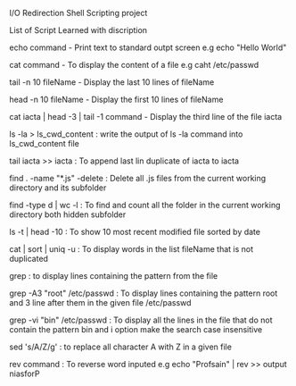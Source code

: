 I/O Redirection Shell Scripting project

List of Script Learned with discription

echo command - Print text to standard outpt screen e.g echo "Hello World"

cat command - To display the content of a file e.g caht /etc/passwd

tail -n 10 fileName - Display the last 10 lines of fileName

head -n 10 fileName - Display the first 10 lines of fileName

cat iacta | head -3 | tail -1 command - Display the third line of the file iacta

ls -la > ls_cwd_content : write the output of ls -la command into ls_cwd_content file

tail iacta >> iacta : To append last lin duplicate of iacta to iacta

find . -name "*.js" -delete  : Delete all .js files from the current working directory and its subfolder

find <dirName> -type d | wc -l : To find and count all the folder in the current working directory both hidden subfolder

ls -t <dirName> | head -10  : To show 10 most recent modified file sorted by date

cat <fileName> | sort | uniq -u : To display words in the list fileName that is not duplicated

grep <pattern> <filename> : to display lines containing the pattern from the file

grep -A3 "root" /etc/passwd  : To display lines containing the pattern root and 3 line after them in the given file /etc/passwd

grep -vi "bin" /etc/passwd  : To display all the lines in the file that do not contain the pattern bin and i option make the search case insensitive

sed 's/A/Z/g' : to replace all character A with Z in a given file

rev command : To reverse word inputed e.g echo "Profsain" | rev >> output niasforP




